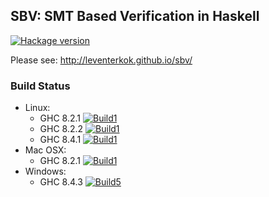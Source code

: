## SBV: SMT Based Verification in Haskell

[![Hackage version](http://img.shields.io/hackage/v/sbv.svg?label=Hackage)](http://hackage.haskell.org/package/sbv)

Please see: http://leventerkok.github.io/sbv/

### Build Status

 - Linux:
     - GHC 8.2.1 [![Build1][3]][1]
     - GHC 8.2.2 [![Build1][4]][1]
     - GHC 8.4.1 [![Build1][5]][1]
 - Mac OSX:
     - GHC 8.2.1 [![Build1][6]][1]
 - Windows:
     - GHC 8.4.3 [![Build5][7]][2]

[1]: https://travis-ci.org/LeventErkok/sbv
[2]: https://ci.appveyor.com/project/LeventErkok/sbv
[3]: https://travis-matrix-badges.herokuapp.com/repos/LeventErkok/sbv/branches/master/1
[4]: https://travis-matrix-badges.herokuapp.com/repos/LeventErkok/sbv/branches/master/2
[5]: https://travis-matrix-badges.herokuapp.com/repos/LeventErkok/sbv/branches/master/3
[6]: https://travis-matrix-badges.herokuapp.com/repos/LeventErkok/sbv/branches/master/4
[7]: https://ci.appveyor.com/api/projects/status/github/LeventErkok/sbv?svg=true

